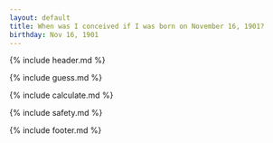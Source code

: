 ```yaml
---
layout: default
title: When was I conceived if I was born on November 16, 1901?
birthday: Nov 16, 1901
---
```


{% include header.md %}

{% include guess.md %}

{% include calculate.md %}

{% include safety.md %}

{% include footer.md %}



